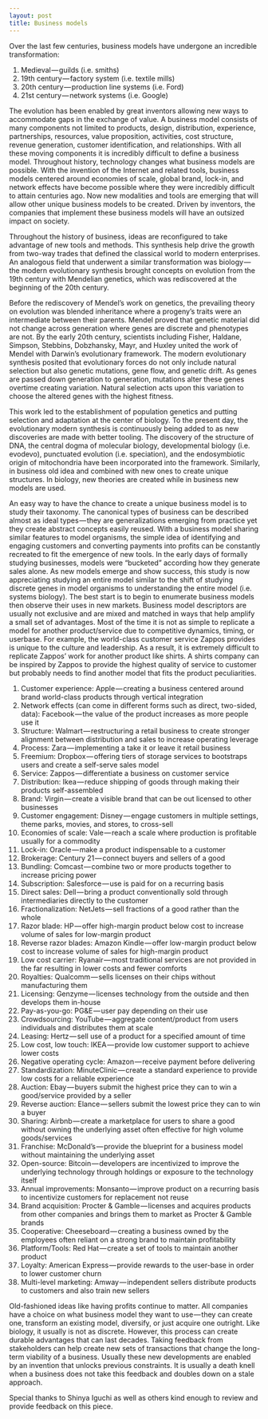 ```yaml
---
layout: post
title: Business models
---
```


Over the last few centuries, business models have undergone an incredible transformation:

1. Medieval — guilds (i.e. smiths)
2. 19th century — factory system (i.e. textile mills)
3. 20th century — production line systems (i.e. Ford)
4. 21st century — network systems (i.e. Google)

The evolution has been enabled by great inventors allowing new ways to accommodate gaps in the exchange of value. A business model consists of many components not limited to products, design, distribution, experience, partnerships, resources, value proposition, activities, cost structure, revenue generation, customer identification, and relationships. With all these moving components it is incredibly difficult to define a business model. Throughout history, technology changes what business models are possible. With the invention of the Internet and related tools, business models centered around economies of scale, global brand, lock-in, and network effects have become possible where they were incredibly difficult to attain centuries ago. Now new modalities and tools are emerging that will allow other unique business models to be created. Driven by inventors, the companies that implement these business models will have an outsized impact on society.

Throughout the history of business, ideas are reconfigured to take advantage of new tools and methods. This synthesis help drive the growth from two-way trades that defined the classical world to modern enterprises. An analogous field that underwent a similar transformation was biology — the modern evolutionary synthesis brought concepts on evolution from the 19th century with Mendelian genetics, which was rediscovered at the beginning of the 20th century.

Before the rediscovery of Mendel’s work on genetics, the prevailing theory on evolution was blended inheritance where a progeny’s traits were an intermediate between their parents. Mendel proved that genetic material did not change across generation where genes are discrete and phenotypes are not. By the early 20th century, scientists including Fisher, Haldane, Simpson, Stebbins, Dobzhansky, Mayr, and Huxley united the work of Mendel with Darwin’s evolutionary framework. The modern evolutionary synthesis posited that evolutionary forces do not only include natural selection but also genetic mutations, gene flow, and genetic drift. As genes are passed down generation to generation, mutations alter these genes overtime creating variation. Natural selection acts upon this variation to choose the altered genes with the highest fitness.

This work led to the establishment of population genetics and putting selection and adaptation at the center of biology. To the present day, the evolutionary modern synthesis is continuously being added to as new discoveries are made with better tooling. The discovery of the structure of DNA, the central dogma of molecular biology, developmental biology (i.e. evodevo), punctuated evolution (i.e. speciation), and the endosymbiotic origin of mitochondria have been incorporated into the framework. Similarly, in business old idea and combined with new ones to create unique structures. In biology, new theories are created while in business new models are used.

An easy way to have the chance to create a unique business model is to study their taxonomy. The canonical types of business can be described almost as ideal types — they are generalizations emerging from practice yet they create abstract concepts easily reused. With a business model sharing similar features to model organisms, the simple idea of identifying and engaging customers and converting payments into profits can be constantly recreated to fit the emergence of new tools. In the early days of formally studying businesses, models were “bucketed” according how they generate sales alone. As new models emerge and show success, this study is now appreciating studying an entire model similar to the shift of studying discrete genes in model organisms to understanding the entire model (i.e. systems biology). The best start is to begin to enumerate business models then observe their uses in new markets. Business model descriptors are usually not exclusive and are mixed and matched in ways that help amplify a small set of advantages. Most of the time it is not as simple to replicate a model for another product/service due to competitive dynamics, timing, or userbase. For example, the world-class customer service Zappos provides is unique to the culture and leadership. As a result, it is extremely difficult to replicate Zappos’ work for another product like shirts. A shirts company can be inspired by Zappos to provide the highest quality of service to customer but probably needs to find another model that fits the product peculiarities.

1. Customer experience: Apple — creating a business centered around brand world-class products through vertical integration
2. Network effects (can come in different forms such as direct, two-sided, data): Facebook — the value of the product increases as more people use it
3. Structure: Walmart — restructuring a retail business to create stronger alignment between distribution and sales to increase operating leverage
4. Process: Zara — implementing a take it or leave it retail business
5. Freemium: Dropbox — offering tiers of storage services to bootstraps users and create a self-serve sales model
6. Service: Zappos — differentiate a business on customer service
7. Distribution: Ikea — reduce shipping of goods through making their products self-assembled
8. Brand: Virgin — create a visible brand that can be out licensed to other businesses
9. Customer engagement: Disney — engage customers in multiple settings, theme parks, movies, and stores, to cross-sell
10. Economies of scale: Vale — reach a scale where production is profitable usually for a commodity
11. Lock-in: Oracle — make a product indispensable to a customer
12. Brokerage: Century 21 — connect buyers and sellers of a good
13. Bundling: Comcast — combine two or more products together to increase pricing power
14. Subscription: Salesforce — use is paid for on a recurring basis
15. Direct sales: Dell — bring a product conventionally sold through intermediaries directly to the customer
16. Fractionalization: NetJets — sell fractions of a good rather than the whole
17. Razor blade: HP — offer high-margin product below cost to increase volume of sales for low-margin product
18. Reverse razor blades: Amazon Kindle — offer low-margin product below cost to increase volume of sales for high-margin product
19. Low cost carrier: Ryanair — most traditional services are not provided in the far resulting in lower costs and fewer comforts
20. Royalties: Qualcomm — sells licenses on their chips without manufacturing them
21. Licensing: Genzyme — licenses technology from the outside and then develops them in-house
22. Pay-as-you-go: PG&E — user pay depending on their use
23. Crowdsourcing: YouTube — aggregate content/product from users individuals and distributes them at scale
24. Leasing: Hertz — sell use of a product for a specified amount of time
25. Low cost, low touch: IKEA — provide low customer support to achieve lower costs
26. Negative operating cycle: Amazon — receive payment before delivering
27. Standardization: MinuteClinic — create a standard experience to provide low costs for a reliable experience
28. Auction: Ebay — buyers submit the highest price they can to win a good/service provided by a seller
29. Reverse auction: Elance — sellers submit the lowest price they can to win a buyer
30. Sharing: Airbnb — create a marketplace for users to share a good without owning the underlying asset often effective for high volume goods/services
31. Franchise: McDonald’s — provide the blueprint for a business model without maintaining the underlying asset
32. Open-source: Bitcoin — developers are incentivized to improve the underlying technology through holdings or exposure to the technology itself
33. Annual improvements: Monsanto — improve product on a recurring basis to incentivize customers for replacement not reuse
34. Brand acquisition: Procter & Gamble — licenses and acquires products from other companies and brings them to market as Procter & Gamble brands
35. Cooperative: Cheeseboard — creating a business owned by the employees often reliant on a strong brand to maintain profitability
36. Platform/Tools: Red Hat — create a set of tools to maintain another product
37. Loyalty: American Express — provide rewards to the user-base in order to lower customer churn
38. Multi-level marketing: Amway — independent sellers distribute products to customers and also train new sellers

Old-fashioned ideas like having profits continue to matter. All companies have a choice on what business model they want to use — they can create one, transform an existing model, diversify, or just acquire one outright. Like biology, it usually is not as discrete. However, this process can create durable advantages that can last decades. Taking feedback from stakeholders can help create new sets of transactions that change the long-term viability of a business. Usually these new developments are enabled by an invention that unlocks previous constraints. It is usually a death knell when a business does not take this feedback and doubles down on a stale approach.

Special thanks to Shinya Iguchi as well as others kind enough to review and provide feedback on this piece.
